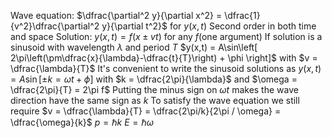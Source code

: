 Wave equation: $\dfrac{\partial^2 y}{\partial x^2} = \dfrac{1}{v^2}\dfrac{\partial^2 y}{\partial t^2}$ for $y(x,t)$
	Second order in both time and space
	Solution: $y(x,t) = f(x \pm vt)$ for any $f(\text{one argument})$
		If solution is a sinusoid with wavelength $\lambda$ and period $T$
			$y(x,t) = A\sin\left[  2\pi\left(\pm\dfrac{x}{\lambda}-\dfrac{t}{T}\right) + \phi \right]$ with $v = \dfrac{\lambda}{T}$
		It's convenient to write the sinusoid solutions as
			$y(x,t) = A\sin[\pm k = \omega t + \phi]$ with $k = \dfrac{2\pi}{\lambda}$ and $\omega = \dfrac{2\pi}{T} = 2\pi f$
				Putting the minus sign on $\omega t$ makes the wave direction have the same sign as $k$
				To satisfy the wave equation we still require $v = \dfrac{\lambda}{T} = \dfrac{2\pi/k}{2\pi / \omega} = \dfrac{\omega}{k}$
$p = \hslash k$
$E = \hslash\omega$

